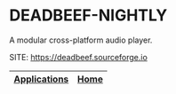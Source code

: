 # DEADBEEF-NIGHTLY

 A modular cross-platform audio player.

 SITE: https://deadbeef.sourceforge.io

 | [Applications](https://portable-linux-apps.github.io/apps.html) | [Home](https://portable-linux-apps.github.io)
 | --- | --- |
